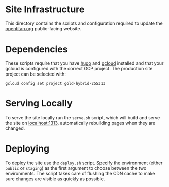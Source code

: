 # Site Infrastructure
This directory contains the scripts and configuration required to update the [opentitan.org][ot] public-facing website.

# Dependencies
These scripts require that you have [hugo][install-hugo] and [gcloud][install-gcloud] installed and that your gcloud is configured with the correct GCP project.
The production site project can be selected with:

```
gcloud config set project gold-hybrid-255313
```

# Serving Locally
To serve the site locally run the `serve.sh` script, which will build and serve the site on [localhost:1313](http://localhost:1313), automatically rebuilding pages when they are changed.

# Deploying
To deploy the site use the `deploy.sh` script.
Specify the environment (either `public` or `staging`) as the first argument to choose between the two environments.
The script takes care of flushing the CDN cache to make sure changes are visible as quickly as possible.

[install-gcloud]: https://cloud.google.com/sdk/install
[install-hugo]: https://github.com/gohugoio/hugo#choose-how-to-install
[ot]: https://opentitan.org
